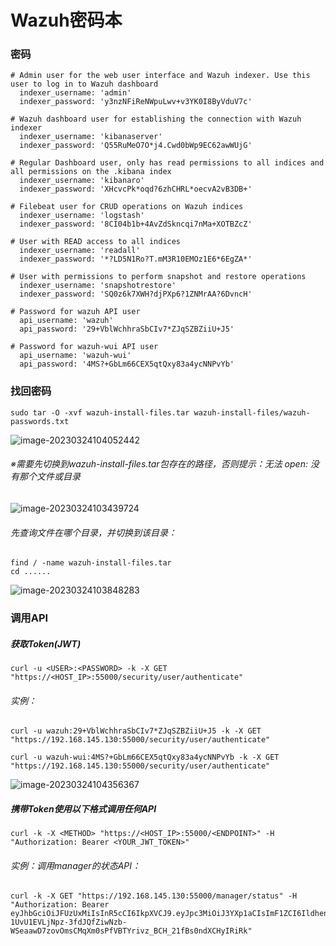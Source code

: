 # Wazuh密码本

### 密码

```shell
# Admin user for the web user interface and Wazuh indexer. Use this user to log in to Wazuh dashboard
  indexer_username: 'admin'
  indexer_password: 'y3nzNFiReNWpuLwv+v3YK0I8ByVduV7c'

# Wazuh dashboard user for establishing the connection with Wazuh indexer
  indexer_username: 'kibanaserver'
  indexer_password: 'Q55RuMeO7O*j4.Cwd0bWp9EC62awWUjG'

# Regular Dashboard user, only has read permissions to all indices and all permissions on the .kibana index
  indexer_username: 'kibanaro'
  indexer_password: 'XHcvcPk*oqd?6zhCHRL*oecvA2vB3DB+'

# Filebeat user for CRUD operations on Wazuh indices
  indexer_username: 'logstash'
  indexer_password: '8CI04b1b+4AvZdSkncqi7nMa+XOTBZcZ'

# User with READ access to all indices
  indexer_username: 'readall'
  indexer_password: '*?LD5N1Ro?T.mM3R10EMOz1E6*6EgZA*'

# User with permissions to perform snapshot and restore operations
  indexer_username: 'snapshotrestore'
  indexer_password: 'SQ0z6k7XWH?djPXp6?1ZNMrAA?6DvncH'

# Password for wazuh API user
  api_username: 'wazuh'
  api_password: '29+VblWchhraSbCIv7*ZJqSZBZiiU+J5'

# Password for wazuh-wui API user
  api_username: 'wazuh-wui'
  api_password: '4MS?+GbLm66CEX5qtQxy83a4ycNNPvYb'
```







### 找回密码

```shell
sudo tar -O -xvf wazuh-install-files.tar wazuh-install-files/wazuh-passwords.txt
```

![image-20230324104052442](https://typora-picture-zhao.oss-cn-beijing.aliyuncs.com/Typora/202303241103299.png)

###### ※需要先切换到wazuh-install-files.tar包存在的路径，否则提示：无法 open: 没有那个文件或目录

![image-20230324103439724](https://typora-picture-zhao.oss-cn-beijing.aliyuncs.com/Typora/202303241103369.png)

###### 先查询文件在哪个目录，并切换到该目录：

```shell
find / -name wazuh-install-files.tar
cd ......
```

![image-20230324103848283](https://typora-picture-zhao.oss-cn-beijing.aliyuncs.com/Typora/202303241103665.png)







### 调用API

##### 获取Token(JWT)

```shell
curl -u <USER>:<PASSWORD> -k -X GET "https://<HOST_IP>:55000/security/user/authenticate"
```

###### 实例：	

```shell
curl -u wazuh:29+VblWchhraSbCIv7*ZJqSZBZiiU+J5 -k -X GET "https://192.168.145.130:55000/security/user/authenticate"

curl -u wazuh-wui:4MS?+GbLm66CEX5qtQxy83a4ycNNPvYb -k -X GET "https://192.168.145.130:55000/security/user/authenticate"
```

![image-20230324104356367](https://typora-picture-zhao.oss-cn-beijing.aliyuncs.com/Typora/202303241103681.png)



##### 携带Token使用以下格式调用任何API

```shell
curl -k -X <METHOD> "https://<HOST_IP>:55000/<ENDPOINT>" -H "Authorization: Bearer <YOUR_JWT_TOKEN>"
```

###### 实例：调用manager的状态API：

```shell
curl -k -X GET "https://192.168.145.130:55000/manager/status" -H "Authorization: Bearer eyJhbGciOiJFUzUxMiIsInR5cCI6IkpXVCJ9.eyJpc3MiOiJ3YXp1aCIsImF1ZCI6IldhenVoIEFQSSBSRVNUIiwibmJmIjoxNjc5NTgzNDkwLCJleHAiOjE2Nzk1ODQzOTAsInN1YiI6IndhenVoIiwicnVuX2FzIjpmYWxzZSwicmJhY19yb2xlcyI6WzFdLCJyYmFjX21vZGUiOiJ3aGl0ZSJ9.AIV1fNZ4nllOV56YBNp8wh1li0r0w1xDG3AHc1iNGfJjlpvDCQP4IPS7Y132MI05Of6rGpCU9gGV2SVqBNI48zaOATfFMdKb-1UvU1EVLjNpz-3fdJQfZiwNzb-WSeaawD7zovOmsCMqXm0sPfVBTYrivz_BCH_21fBs0ndXCHyIRiRk"
```

